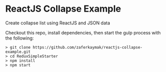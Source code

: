 # ReactJS Collapse Example

Create collapse list using ReactJS and JSON data

Checkout this repo, install dependencies, then start the gulp process with the following:

```
> git clone https://github.com/zaferkaymak/reactjs-collapse-example.git
> cd ReduxSimpleStarter
> npm install
> npm start
```


